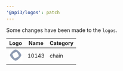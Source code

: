```yaml
---
'@api3/logos': patch
---
```


Some changes have been made to the `logos`.

| Logo                                                  | Name  | Category |
| ----------------------------------------------------- | ----- | -------- |
| <img src="./raw/chains/Chain10143.svg" width="36" alt=""> | 10143 | chain    |
